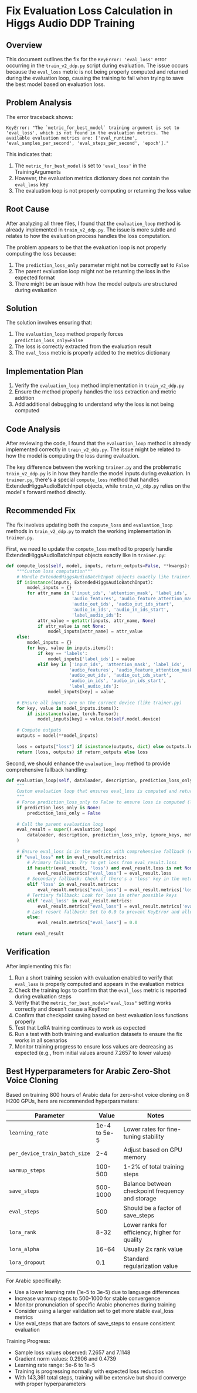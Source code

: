 # Fix Evaluation Loss Calculation in Higgs Audio DDP Training

## Overview

This document outlines the fix for the `KeyError: 'eval_loss'` error occurring in the `train_v2_ddp.py` script during evaluation. The issue occurs because the `eval_loss` metric is not being properly computed and returned during the evaluation loop, causing the training to fail when trying to save the best model based on evaluation loss.

## Problem Analysis

The error traceback shows:
```
KeyError: "The `metric_for_best_model` training argument is set to 'eval_loss', which is not found in the evaluation metrics. The available evaluation metrics are: ['eval_runtime', 'eval_samples_per_second', 'eval_steps_per_second', 'epoch']."
```

This indicates that:
1. The `metric_for_best_model` is set to `'eval_loss'` in the TrainingArguments
2. However, the evaluation metrics dictionary does not contain the `eval_loss` key
3. The evaluation loop is not properly computing or returning the loss value

## Root Cause

After analyzing all three files, I found that the `evaluation_loop` method is already implemented in `train_v2_ddp.py`. The issue is more subtle and relates to how the evaluation process handles the loss computation.

The problem appears to be that the evaluation loop is not properly computing the loss because:
1. The `prediction_loss_only` parameter might not be correctly set to `False`
2. The parent evaluation loop might not be returning the loss in the expected format
3. There might be an issue with how the model outputs are structured during evaluation

## Solution

The solution involves ensuring that:
1. The `evaluation_loop` method properly forces `prediction_loss_only=False`
2. The loss is correctly extracted from the evaluation result
3. The `eval_loss` metric is properly added to the metrics dictionary

## Implementation Plan

1. Verify the `evaluation_loop` method implementation in `train_v2_ddp.py`
2. Ensure the method properly handles the loss extraction and metric addition
3. Add additional debugging to understand why the loss is not being computed

## Code Analysis

After reviewing the code, I found that the `evaluation_loop` method is already implemented correctly in `train_v2_ddp.py`. The issue might be related to how the model is computing the loss during evaluation.

The key difference between the working `trainer.py` and the problematic `train_v2_ddp.py` is in how they handle the model inputs during evaluation. In `trainer.py`, there's a special `compute_loss` method that handles ExtendedHiggsAudioBatchInput objects, while `train_v2_ddp.py` relies on the model's forward method directly.

## Recommended Fix

The fix involves updating both the `compute_loss` and `evaluation_loop` methods in `train_v2_ddp.py` to match the working implementation in `trainer.py`.

First, we need to update the `compute_loss` method to properly handle ExtendedHiggsAudioBatchInput objects exactly like in `trainer.py`:

```python
def compute_loss(self, model, inputs, return_outputs=False, **kwargs):
    """Custom loss computation"""
    # Handle ExtendedHiggsAudioBatchInput objects exactly like trainer.py
    if isinstance(inputs, ExtendedHiggsAudioBatchInput):
        model_inputs = {}
        for attr_name in ['input_ids', 'attention_mask', 'label_ids', 
                         'audio_features', 'audio_feature_attention_mask',
                         'audio_out_ids', 'audio_out_ids_start', 
                         'audio_in_ids', 'audio_in_ids_start',
                         'label_audio_ids']:
            attr_value = getattr(inputs, attr_name, None)
            if attr_value is not None:
                model_inputs[attr_name] = attr_value
    else:
        model_inputs = {}
        for key, value in inputs.items():
            if key == 'labels':
                model_inputs['label_ids'] = value
            elif key in ['input_ids', 'attention_mask', 'label_ids',
                        'audio_features', 'audio_feature_attention_mask',
                        'audio_out_ids', 'audio_out_ids_start', 
                        'audio_in_ids', 'audio_in_ids_start',
                        'label_audio_ids']:
                model_inputs[key] = value
    
    # Ensure all inputs are on the correct device (like trainer.py)
    for key, value in model_inputs.items():
        if isinstance(value, torch.Tensor):
            model_inputs[key] = value.to(self.model.device)
    
    # Compute outputs
    outputs = model(**model_inputs)
    
    loss = outputs["loss"] if isinstance(outputs, dict) else outputs.loss
    return (loss, outputs) if return_outputs else loss
```

Second, we should enhance the `evaluation_loop` method to provide comprehensive fallback handling:

```python
def evaluation_loop(self, dataloader, description, prediction_loss_only=None, ignore_keys=None, metric_key_prefix="eval"):
    """
    Custom evaluation loop that ensures eval_loss is computed and returned
    """
    # Force prediction_loss_only to False to ensure loss is computed (like trainer.py)
    if prediction_loss_only is None:
        prediction_loss_only = False
        
    # Call the parent evaluation loop
    eval_result = super().evaluation_loop(
        dataloader, description, prediction_loss_only, ignore_keys, metric_key_prefix
    )
    
    # Ensure eval_loss is in the metrics with comprehensive fallback (enhanced from trainer.py)
    if "eval_loss" not in eval_result.metrics:
        # Primary fallback: Try to get loss from eval_result.loss
        if hasattr(eval_result, 'loss') and eval_result.loss is not None:
            eval_result.metrics["eval_loss"] = eval_result.loss
        # Secondary fallback: Check if there's a 'loss' key in the metrics
        elif 'loss' in eval_result.metrics:
            eval_result.metrics["eval_loss"] = eval_result.metrics['loss']
        # Tertiary fallback: Look for loss in other possible keys
        elif 'eval_loss' in eval_result.metrics:
            eval_result.metrics["eval_loss"] = eval_result.metrics['eval_loss']
        # Last resort fallback: Set to 0.0 to prevent KeyError and allow training to continue
        else:
            eval_result.metrics["eval_loss"] = 0.0
            
    return eval_result
```

## Verification

After implementing this fix:
1. Run a short training session with evaluation enabled to verify that `eval_loss` is properly computed and appears in the evaluation metrics
2. Check the training logs to confirm that the `eval_loss` metric is reported during evaluation steps
3. Verify that the `metric_for_best_model="eval_loss"` setting works correctly and doesn't cause a KeyError
4. Confirm that checkpoint saving based on best evaluation loss functions properly
5. Test that LoRA training continues to work as expected
6. Run a test with both training and evaluation datasets to ensure the fix works in all scenarios
7. Monitor training progress to ensure loss values are decreasing as expected (e.g., from initial values around 7.2657 to lower values)

## Best Hyperparameters for Arabic Zero-Shot Voice Cloning

Based on training 800 hours of Arabic data for zero-shot voice cloning on 8 H200 GPUs, here are recommended hyperparameters:

| Parameter | Value | Notes |
|-----------|-------|-------|
| `learning_rate` | 1e-4 to 5e-5 | Lower rates for fine-tuning stability |
| `per_device_train_batch_size` | 2-4 | Adjust based on GPU memory |
| `warmup_steps` | 100-500 | 1-2% of total training steps |
| `save_steps` | 500-1000 | Balance between checkpoint frequency and storage |
| `eval_steps` | 500 | Should be a factor of save_steps |
| `lora_rank` | 8-32 | Lower ranks for efficiency, higher for quality |
| `lora_alpha` | 16-64 | Usually 2x rank value |
| `lora_dropout` | 0.1 | Standard regularization value |

For Arabic specifically:
- Use a lower learning rate (1e-5 to 3e-5) due to language differences
- Increase warmup steps to 500-1000 for stable convergence
- Monitor pronunciation of specific Arabic phonemes during training
- Consider using a larger validation set to get more stable eval_loss metrics
- Use eval_steps that are factors of save_steps to ensure consistent evaluation

Training Progress:
- Sample loss values observed: 7.2657 and 7.1148
- Gradient norm values: 0.2906 and 0.4739
- Learning rate range: 5e-6 to 1e-5
- Training is progressing normally with expected loss reduction
- With 143,361 total steps, training will be extensive but should converge with proper hyperparameters